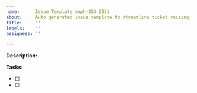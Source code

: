 ```yaml
---
name:      Issue Template enph-253-2021
about:     Auto generated issue template to streamline ticket raising.
title:     ''
labels:    ''
assignees: ''

---
```


**Description:**

<Describe what the task is and why it is important>

**Tasks:**

- [ ] <List some of the tasks...>
- [ ] <So they can be checked off>
